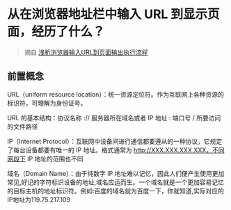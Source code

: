 # 从在浏览器地址栏中输入 URL 到显示页面，经历了什么？

> 摘自 [浅析浏览器输入URL到页面输出执行流程](https://zhuanlan.zhihu.com/p/25680692)

## 前置概念

URL（uniform resource location）：统一资源定位符。作为互联网上各种资源的标识符，可理解为身份证号。

URL 的基本结构：协议名称 :// 服务器所在域名或者 IP 地址 : 端口号 / 所要访问的文件路径

IP（Internet Protocol）：互联网中设备间进行通信都要遵从的一种协议，它规定了每台设备都要有唯一的 IP 地址。格式通常为 http://XXX.XXX.XXX.XXX，不同网段下 IP 地址的范围也不同

域名（Domain Name）：由于纯数字 IP 地址难以记忆，因此人们便产生使用更加常见,好记的字符标识设备的地址,域名应运而生。一个域名就是一个更加容易记忆的目标主机的地址标识符。例如:百度的域名就为百度一下，你就知道,实际对应的IP地址为119.75.217.109
